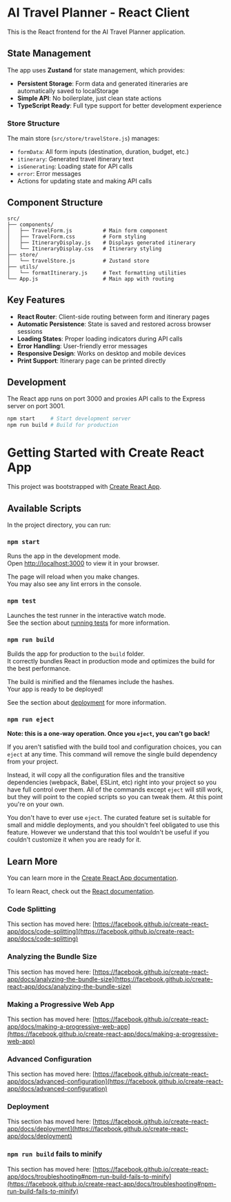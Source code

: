 # AI Travel Planner - React Client

This is the React frontend for the AI Travel Planner application.

## State Management

The app uses **Zustand** for state management, which provides:

- **Persistent Storage**: Form data and generated itineraries are automatically saved to localStorage
- **Simple API**: No boilerplate, just clean state actions
- **TypeScript Ready**: Full type support for better development experience

### Store Structure

The main store (`src/store/travelStore.js`) manages:

- `formData`: All form inputs (destination, duration, budget, etc.)
- `itinerary`: Generated travel itinerary text
- `isGenerating`: Loading state for API calls
- `error`: Error messages
- Actions for updating state and making API calls

## Component Structure

```
src/
├── components/
│   ├── TravelForm.js          # Main form component
│   ├── TravelForm.css         # Form styling
│   ├── ItineraryDisplay.js    # Displays generated itinerary
│   └── ItineraryDisplay.css   # Itinerary styling
├── store/
│   └── travelStore.js         # Zustand store
├── utils/
│   └── formatItinerary.js     # Text formatting utilities
└── App.js                     # Main app with routing
```

## Key Features

- **React Router**: Client-side routing between form and itinerary pages
- **Automatic Persistence**: State is saved and restored across browser sessions
- **Loading States**: Proper loading indicators during API calls
- **Error Handling**: User-friendly error messages
- **Responsive Design**: Works on desktop and mobile devices
- **Print Support**: Itinerary page can be printed directly

## Development

The React app runs on port 3000 and proxies API calls to the Express server on port 3001.

```bash
npm start     # Start development server
npm run build # Build for production
```

# Getting Started with Create React App

This project was bootstrapped with [Create React App](https://github.com/facebook/create-react-app).

## Available Scripts

In the project directory, you can run:

### `npm start`

Runs the app in the development mode.\
Open [http://localhost:3000](http://localhost:3000) to view it in your browser.

The page will reload when you make changes.\
You may also see any lint errors in the console.

### `npm test`

Launches the test runner in the interactive watch mode.\
See the section about [running tests](https://facebook.github.io/create-react-app/docs/running-tests) for more information.

### `npm run build`

Builds the app for production to the `build` folder.\
It correctly bundles React in production mode and optimizes the build for the best performance.

The build is minified and the filenames include the hashes.\
Your app is ready to be deployed!

See the section about [deployment](https://facebook.github.io/create-react-app/docs/deployment) for more information.

### `npm run eject`

**Note: this is a one-way operation. Once you `eject`, you can't go back!**

If you aren't satisfied with the build tool and configuration choices, you can `eject` at any time. This command will remove the single build dependency from your project.

Instead, it will copy all the configuration files and the transitive dependencies (webpack, Babel, ESLint, etc) right into your project so you have full control over them. All of the commands except `eject` will still work, but they will point to the copied scripts so you can tweak them. At this point you're on your own.

You don't have to ever use `eject`. The curated feature set is suitable for small and middle deployments, and you shouldn't feel obligated to use this feature. However we understand that this tool wouldn't be useful if you couldn't customize it when you are ready for it.

## Learn More

You can learn more in the [Create React App documentation](https://facebook.github.io/create-react-app/docs/getting-started).

To learn React, check out the [React documentation](https://reactjs.org/).

### Code Splitting

This section has moved here: [https://facebook.github.io/create-react-app/docs/code-splitting](https://facebook.github.io/create-react-app/docs/code-splitting)

### Analyzing the Bundle Size

This section has moved here: [https://facebook.github.io/create-react-app/docs/analyzing-the-bundle-size](https://facebook.github.io/create-react-app/docs/analyzing-the-bundle-size)

### Making a Progressive Web App

This section has moved here: [https://facebook.github.io/create-react-app/docs/making-a-progressive-web-app](https://facebook.github.io/create-react-app/docs/making-a-progressive-web-app)

### Advanced Configuration

This section has moved here: [https://facebook.github.io/create-react-app/docs/advanced-configuration](https://facebook.github.io/create-react-app/docs/advanced-configuration)

### Deployment

This section has moved here: [https://facebook.github.io/create-react-app/docs/deployment](https://facebook.github.io/create-react-app/docs/deployment)

### `npm run build` fails to minify

This section has moved here: [https://facebook.github.io/create-react-app/docs/troubleshooting#npm-run-build-fails-to-minify](https://facebook.github.io/create-react-app/docs/troubleshooting#npm-run-build-fails-to-minify)
